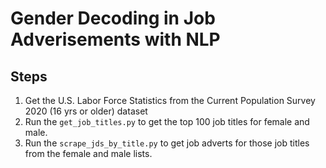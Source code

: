 # Gender Decoding in Job Adverisements with NLP

## Steps

1. Get the U.S. Labor Force Statistics from the Current Population Survey 2020 (16 yrs or older) dataset
2. Run the `get_job_titles.py` to get the top 100 job titles for female and male.
3. Run the `scrape_jds_by_title.py` to get job adverts for those job titles from the female and male lists.
